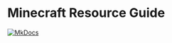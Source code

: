 # Minecraft Resource Guide

[![MkDocs](https://img.shields.io/static/v1?label=docsify&message=%E5%9C%A8%E7%BA%BF%E6%B5%8F%E8%A7%88&color=brightgreen)](https://lyaiya.github.io/Minecraft-Resource-Guide/)
